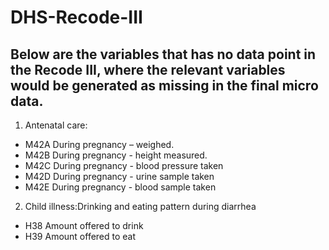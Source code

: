 # DHS-Recode-III
## Below are the variables that has no data point in the Recode III, where the relevant variables would be generated as missing in the final micro data. 

1. Antenatal care:
+ M42A During pregnancy – weighed. 
+ M42B During pregnancy - height measured.
+ M42C During pregnancy - blood pressure taken
+ M42D During pregnancy - urine sample taken
+ M42E During pregnancy - blood sample taken

2. Child illness:Drinking and eating pattern during diarrhea
+ H38 Amount offered to drink
+ H39 Amount offered to eat 
